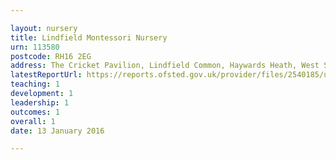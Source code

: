 ```yaml
---

layout: nursery
title: Lindfield Montessori Nursery
urn: 113580
postcode: RH16 2EG
address: The Cricket Pavilion, Lindfield Common, Haywards Heath, West Sussex, RH16 2EG
latestReportUrl: https://reports.ofsted.gov.uk/provider/files/2540185/urn/113580.pdf
teaching: 1
development: 1
leadership: 1
outcomes: 1
overall: 1
date: 13 January 2016

---
```

